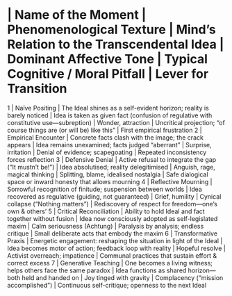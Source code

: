 
# | Name of the Moment | Phenomenological Texture | Mind’s Relation to the Transcendental Idea | Dominant Affective Tone | Typical Cognitive / Moral Pitfall | Lever for Transition
1 | Naïve Positing | The Ideal shines as a self-evident horizon; reality is barely noticed | Idea is taken as given fact (confusion of regulative with constitutive use—subreption) | Wonder, attraction | Uncritical projection; “of course things are (or will be) like this” | First empirical frustration
2 | Empirical Encounter | Concrete facts clash with the image; the crack appears | Idea remains unexamined; facts judged “aberrant” | Surprise, irritation | Denial of evidence; scapegoating | Repeated inconsistency forces reflection
3 | Defensive Denial | Active refusal to integrate the gap (“It mustn’t be!”) | Idea absolutised; reality delegitimised | Anguish, rage, magical thinking | Splitting, blame, idealised nostalgia | Safe dialogical space or inward honesty that allows mourning
4 | Reflective Mourning | Sorrowful recognition of finitude; suspension between worlds | Idea recovered as regulative (guiding, not guaranteed) | Grief, humility | Cynical collapse (“Nothing matters”) | Rediscovery of respect for freedom—one’s own & others’
5 | Critical Reconciliation | Ability to hold Ideal and fact together without fusion | Idea now consciously adopted as self-legislated maxim | Calm seriousness (Achtung) | Paralysis by analysis; endless critique | Small deliberate acts that embody the maxim
6 | Transformative Praxis | Energetic engagement: reshaping the situation in light of the Ideal | Idea becomes motor of action; feedback loop with reality | Hopeful resolve | Activist overreach; impatience | Communal practices that sustain effort & correct excess
7 | Generative Teaching | One becomes a living witness; helps others face the same paradox | Idea functions as shared horizon—both held and handed on | Joy tinged with gravity | Complacency (“mission accomplished”) | Continuous self-critique; openness to the next Ideal
